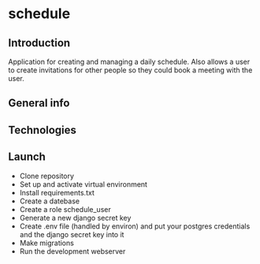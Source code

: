 # schedule

## Introduction
Application for creating and managing a daily schedule. Also allows a user to create invitations for other people so they could book a meeting with the user.
## General info

## Technologies

## Launch
- Clone repository
- Set up and activate virtual environment
- Install requirements.txt
- Create a datebase 
- Create a role schedule_user
- Generate a new django secret key
- Create .env file (handled by environ) and put your postgres credentials and the django secret key into it
- Make migrations
- Run the development webserver
